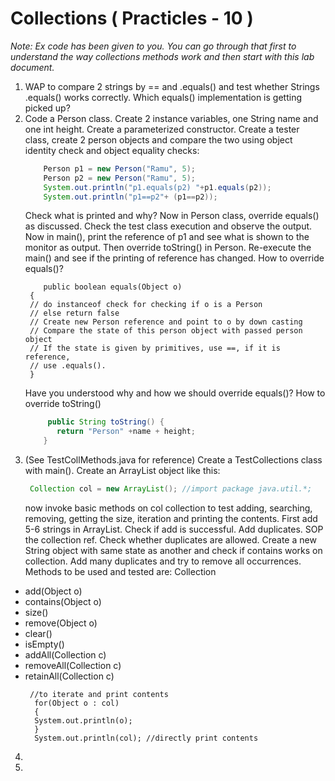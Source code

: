 

# Collections ( Practicles - 10 )


*Note: Ex code has been given to you. You can go through that first to understand the way collections methods work and then start with this lab document.*

1. WAP to compare 2 strings by == and .equals() and test whether Strings .equals() works correctly. Which equals() implementation is getting picked up?
2. Code a Person class. Create 2 instance variables, one String name and one int height. Create a parameterized constructor. Create a tester class, create 2 person objects and compare the two using object identity check and object equality checks:
    ```java
	    Person p1 = new Person("Ramu", 5);  
		Person p2 = new Person("Ramu", 5);  
		System.out.println("p1.equals(p2) "+p1.equals(p2));  
		System.out.println("p1==p2"+ (p1==p2));
    ```
   Check what is printed and why? Now in Person class, override equals() as discussed. Check the test class execution and observe the output.
   Now in main(), print the reference of p1 and see what is shown to the monitor as output. Then override toString() in Person. Re-execute the main() and see if the printing of reference has changed.
   How to override equals()?
   ```
	   public boolean equals(Object o)
	{
	// do instanceof check for checking if o is a Person
	// else return false
	// Create new Person reference and point to o by down casting
	// Compare the state of this person object with passed person object
	// If the state is given by primitives, use ==, if it is reference,
	// use .equals().
	}
   ```
   Have you understood why and how we should override equals()?
   How to override toString()
     ```java
	      public String toString() {  
		    return "Person" +name + height;  
		 }
     ```
3. (See TestCollMethods.java for reference) Create a TestCollections class
   with main().
   Create an ArrayList object like this:
     ```java
      Collection col = new ArrayList(); //import package java.util.*;
     ```
   now invoke basic methods on col collection to test adding, searching, removing, getting the size, iteration and printing the contents. First add 5-6 strings in ArrayList. Check if add is successful. Add duplicates. SOP the collection ref. Check whether duplicates are allowed. Create a new String object with same state as another and check if contains works on collection. Add many duplicates and try to remove all occurrences.
   Methods to be used and tested are:
   Collection
- add(Object o)
- contains(Object o)
- size()
- remove(Object o)
- clear()
- isEmpty()
- addAll(Collection c)
- removeAll(Collection c)
- retainAll(Collection c)
  ```
   //to iterate and print contents
	for(Object o : col)
	{
	System.out.println(o);
	}
	System.out.println(col); //directly print contents
  ```


4.
5. 
   
